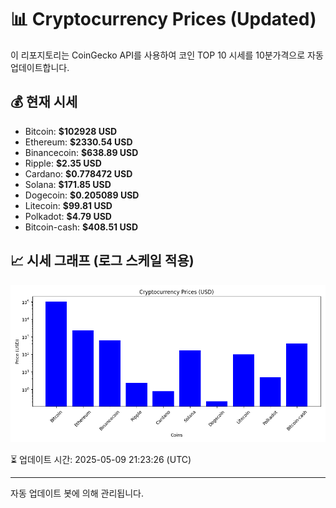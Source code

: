 
# 📊 Cryptocurrency Prices (Updated)

이 리포지토리는 CoinGecko API를 사용하여 코인 TOP 10 시세를 10분가격으로 자동 업데이트합니다.

## 💰 현재 시세
- Bitcoin: **$102928 USD**
- Ethereum: **$2330.54 USD**
- Binancecoin: **$638.89 USD**
- Ripple: **$2.35 USD**
- Cardano: **$0.778472 USD**
- Solana: **$171.85 USD**
- Dogecoin: **$0.205089 USD**
- Litecoin: **$99.81 USD**
- Polkadot: **$4.79 USD**
- Bitcoin-cash: **$408.51 USD**

## 📈 시세 그래프 (로그 스케일 적용)
![Crypto Prices](crypto_prices.png)

⏳ 업데이트 시간: 2025-05-09 21:23:26 (UTC)

---
자동 업데이트 봇에 의해 관리됩니다.
